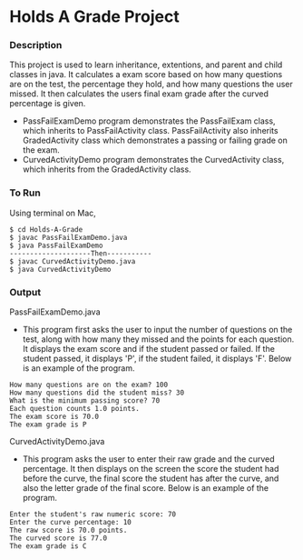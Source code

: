# Holds A Grade Project

### Description

This project is used to learn inheritance, extentions, and parent and child classes in java. It calculates a exam score based on how many questions are on the test, the percentage they hold, and how many questions the user missed. It then calculates the users final exam grade after the curved percentage is given. 

- PassFailExamDemo program demonstrates the PassFailExam class, which inherits to PassFailActivity class. PassFailActivity also inherits GradedActivity class which demonstrates a passing or failing grade on the exam. 
- CurvedActivityDemo program demonstrates the CurvedActivity class, which inherits from the GradedActivity class. 

### To Run

Using terminal on Mac,

```
$ cd Holds-A-Grade
$ javac PassFailExamDemo.java
$ java PassFailExamDemo
--------------------Then-----------
$ javac CurvedActivityDemo.java
$ java CurvedActivityDemo
```

### Output

PassFailExamDemo.java 

- This program first asks the user to input the number of questions on the test, along with how many they missed and the points for each question. It displays the exam score and if the student passed or failed. If the student passed, it displays 'P', if the student failed, it displays 'F'. Below is an example of the program.

```
How many questions are on the exam? 100
How many questions did the student miss? 30
What is the minimum passing score? 70
Each question counts 1.0 points.
The exam score is 70.0
The exam grade is P
```

CurvedActivityDemo.java 

- This program asks the user to enter their raw grade and the curved percentage. It then displays on the screen the score the student had before the curve, the final score the student has after the curve, and also the letter grade of the final score. Below is an example of the program.

```
Enter the student's raw numeric score: 70
Enter the curve percentage: 10
The raw score is 70.0 points.
The curved score is 77.0
The exam grade is C
```
